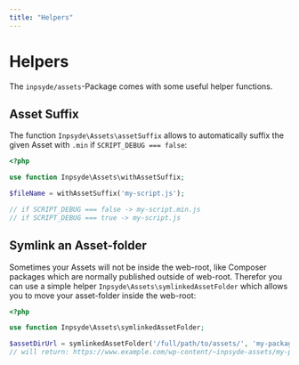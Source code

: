 ```yaml
---
title: "Helpers"
---
```

# Helpers

The `inpsyde/assets`-Package comes with some useful helper functions.

## Asset Suffix

The function `Inpsyde\Assets\assetSuffix` allows to automatically suffix the given Asset with `.min` if `SCRIPT_DEBUG === false`:

```php
<?php

use function Inpsyde\Assets\withAssetSuffix;

$fileName = withAssetSuffix('my-script.js');

// if SCRIPT_DEBUG === false -> my-script.min.js
// if SCRIPT_DEBUG === true -> my-script.js 
``` 


## Symlink an Asset-folder

Sometimes your Assets will not be inside the web-root, like Composer packages which are normally published outside of web-root.
Therefor you can use a simple helper `Inpsyde\Assets\symlinkedAssetFolder` which allows you to move your asset-folder inside the web-root:

```php
<?php

use function Inpsyde\Assets\symlinkedAssetFolder;

$assetDirUrl = symlinkedAssetFolder('/full/path/to/assets/', 'my-package');
// will return: https://www.example.com/wp-content/~inpsyde-assets/my-package/
```
